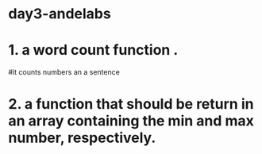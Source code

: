 # day3-andelabs
# 1. a word count function .
#it counts numbers an a sentence 
# 2. a function that  should be return in an array containing the min and max number, respectively.
